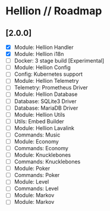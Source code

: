 # Hellion // Roadmap

## [2.0.0]

- [x] Module: Hellion Handler
- [x] Module: Hellion i18n
- [ ] Docker: 3 stage build [Experimental]
- [ ] Module: Hellion Config
- [ ] Config: Kubernetes support
- [ ] Module: Hellion Telemetry
- [ ] Telemetry: Prometheus Driver
- [ ] Module: Hellion Database
- [ ] Database: SQLite3 Driver
- [ ] Database: MariaDB Driver
- [ ] Module: Hellion Utils
- [ ] Utils: Embed Builder
- [ ] Module: Hellion Lavalink
- [ ] Commands: Music
- [ ] Module: Economy
- [ ] Commands: Economy
- [ ] Module: Knucklebones
- [ ] Commands: Knucklebones
- [ ] Module: Poker
- [ ] Commands: Poker
- [ ] Module: Level
- [ ] Commands: Level
- [ ] Module: Markov
- [ ] Module: Markov
